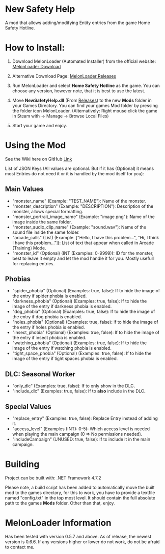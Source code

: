 ﻿# New Safety Help

A mod that allows adding/modifying Entity entries from the game Home Safety Hotline.

# How to Install:
1. Download MelonLoader (Automated Installer) from the official website: [MelonLoader Download](https://melonwiki.xyz/#/?id=requirements)

2. Alternative Download Page: ﻿[MelonLoader Releases](https://github.com/LavaGang/MelonLoader/releases/)

3. Run MelonLoader and select **Home Safety Hotline** as the game. You can choose any version, however note, that it is best to use the latest.

4. Move **NewSafetyHelp.dll** (From ﻿[Releases](https://github.com/Gasterbuzzer/NewSafetyHelp/releases)) to the new **Mods** folder in your Games Directory. You can find your games Mod folder by pressing the folder icon MelonLoader.
(Alternatively: Right mouse click the game in Steam with → Manage → Browse Local Files)

6. Start your game and enjoy.

# Using the Mod
See the Wiki here on GitHub [Link](https://github.com/404)

List of JSON Keys (All values are optional. But if it has (Optional) it means most Entries do not need it or it is handled by the mod itself for you):

## Main Values
 - "monster_name" (Example: "TEST_NAME"): Name of the monster.
 - "monster_description" (Example: "DESCRIPTION"): Description of the monster, allows special formatting.
 - "monster_portrait_image_name" (Example: "image.png"): Name of the image inside the same folder.
 - "monster_audio_clip_name" (Example: "sound.wav"): Name of the sound file inside the same folder.
 - "arcade_calls" (List) (Example: ["Hello, I have this problem...", "Hi, I think I have this problem..."]): List of text that appear when called in Arcade (Training) Mode.
 - "monster_id" (Optional) (INT (Examples: 0-9999)): ID for the monster, best to leave it empty and let the mod handle it for you. Mostly usefull for replacing entries.

## Phobias
 - "spider_phobia" (Optional) (Examples: true, false): If to hide the image of the entry if spider phobia is enabled.
 - "darkness_phobia" (Optional) (Examples: true, false): If to hide the image of the entry if darkness phobia is enabled.
 - "dog_phobia" (Optional) (Examples: true, false): If to hide the image of the entry if dog phobia is enabled.
 - "holes_phobia" (Optional) (Examples: true, false): If to hide the image of the entry if holes phobia is enabled.
 - "insect_phobia" (Optional) (Examples: true, false): If to hide the image of the entry if insect phobia is enabled.
 - "watching_phobia" (Optional) (Examples: true, false): If to hide the image of the entry if watching phobia is enabled.
 - "tight_space_phobia" (Optional) (Examples: true, false): If to hide the image of the entry if tight spaces phobia is enabled.

## DLC: Seasonal Worker
 - "only_dlc" (Examples: true, false): If to only show in the DLC.
 - "include_dlc" (Examples: true, false): If to **also** include in the DLC.

## Special Values
 - "replace_entry" (Examples: true, false): Replace Entry instead of adding it.
 - "access_level" (Examples (INT): 0-5): Which access level is needed when playing the main campaign (0 => No permissions needed).
 - "includeCampaign" (UNUSED: true, false): If to include it in the main campaign.

# Building
Project can be built with: .NET Framework 4.7.2

Please note, a build script has been added to automatically move the built mod to the games directory, for this to work, you have to provide a textfile named "config.txt" in the top most level. 
It should contain the full absolute path to the games **Mods** folder.
Other than that, enjoy.

# MelonLoader Information
Has been tested with version 0.5.7 and above. As of release, the newest version is 0.6.6. If any versions higher or lower do not work, do not be afraid to contact me.
